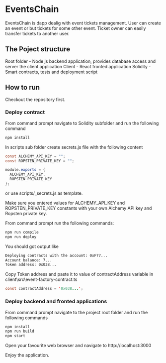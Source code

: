 # EventsChain

EventsChain is dapp dealig with event tickets management. User can create an event or but tickets for some other event. Ticket owner can easily transfer tickets to another user.

## The Poject structure

Root folder - Node js backend application, provides database access and server the client application
Client - React fronted application
Solidity - Smart contracts, tests and deployment script

## How to run

Checkout the repository first.

### Deploy contract

From command prompt navigate to Solidity subfolder and run the following command

```bash
npm install
```

In scripts sub folder create secrets.js file with the following content

```java script
const ALCHEMY_API_KEY = "";
const ROPSTEN_PRIVATE_KEY = "";

module.exports = {
  ALCHEMY_API_KEY,
  ROPSTEN_PRIVATE_KEY
};
```

or use scripts/_secrets.js as template.

Make sure you entered values for ALCHEMY_API_KEY and ROPSTEN_PRIVATE_KEY constants with your own Alchemy API key and Ropsten private key.

From command prompt run the following commands:

```bash
npm run compile
npm run deploy 
```

You should got output like

```bash
Deploying contracts with the account: 0xF77...
Account balance: 7...
Token address: 0x038...
```

Copy Token address and paste it to value of contractAddress variable in client\src\event-factory-contract.ts 

```java script 
const contractAddress = '0x038...';
```

### Deploy backend and fronted applications 

From command prompt navigate to the project root folder and run the following commands

```bash
npm install
npm run build
npm start
```

Open your favourite web browser and navigate to http://localhost:3000

Enjoy the application.







